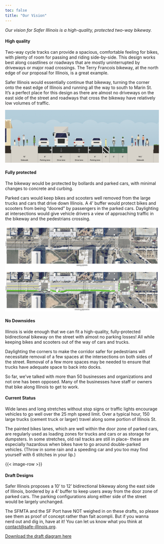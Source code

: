 ```yaml
---
toc: false
title: "Our Vision"
---
```

*Our vision for Safer Illinois is a high-quality, protected two-way bikeway.*

#### High quality

Two-way cycle tracks can provide a spacious, comfortable feeling for bikes, with plenty of room for passing and riding side-by-side. This design works best along coastlines or roadways that are mostly uninterrupted by driveways or major road crossings. The Terry Francois bikeway, at the north edge of our proposal for Illinois, is a great example. 

Safer Illinois would essentially continue that bikeway, turning the corner onto the east edge of Illinois and running all the way to south to Marin St. It’s a perfect place for this design as there are almost no driveways on the east side of the street and roadways that cross the bikeway have relatively low volumes of traffic. 

![Streetmix diagram of two-way cycle track](images/streetmix.jpg)

#### Fully protected

The bikeway would be protected by bollards and parked cars, with minimal changes to concrete and curbing. 

Parked cars would keep bikes and scooters well removed from the large trucks and cars that drive down Illinois. A 4’ buffer would protect bikes and scooters from being “doored” by passengers in the parked cars. Daylighting at intersections would give vehicle drivers a view of approaching traffic in the bikeway and the pedestrians crossing. 

![Current state with one unprotected lane per side compared to protected, seperated two-way cycle lane.](images/actual-vs-conceptual.jpeg)

#### No Downsides

Illinois is wide enough that we can fit a high-quality, fully-protected bidirectional bikeway on the street with almost no parking losses! All while keeping bikes and scooters out of the way of cars and trucks.

Daylighting the corners to make the corridor safer for pedestrians will necessitate removal of a few spaces at the intersections on both sides of the street. Removal of a few more spaces may be needed to ensure that trucks have adequate space to back into docks. 

So far, we’ve talked with more than 50 businesses and organizations and not one has been opposed. Many of the businesses have staff or owners that bike along Illinois to get to work.

#### Current Status

Wide lanes and long stretches without stop signs or traffic lights encourage vehicles to go well over the 25 mph speed limit. Over a typical hour, 150 large trucks (cement truck or larger) travel along some portion of Illinois St. 

The painted bikes lanes, which are well within the door zone of parked cars, are regularly used as loading zones for trucks and cars or as storage for dumpsters. In some stretches, old rail tracks are still in place- these are especially hazardous when bikes have to go around double-parked vehicles. (Throw in some rain and a speeding car and you too may find yourself with 6 stitches in your lip.)

{{< image-row >}}

#### Draft Designs

Safer Illinois proposes a 10’ to 12’ bidirectional bikeway along the east side of Illinois, bordered by a 4’ buffer to keep users away from the door zone of parked cars. The parking configurations along either side of the street would be largely unchanged. 

The SFMTA and the SF Port have NOT weighed in on these drafts, so please see them as proof of concept rather than fait acompli. But if you wanna nerd out and dig in, have at it! You can let us know what you think at [contact@safe-illinois.org](mailto:contact@safe-illinois.org).

[Download the draft diagram here](documents/Illinois-St-Draft-Designs.pdf)
